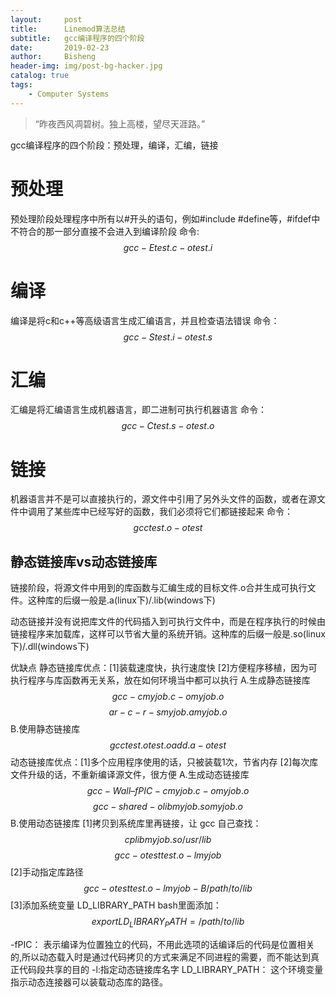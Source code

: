 ```yaml
---
layout:     post
title:      Linemod算法总结
subtitle:   gcc编译程序的四个阶段
date:       2019-02-23
author:     Bisheng
header-img: img/post-bg-hacker.jpg
catalog: true
tags:
    - Computer Systems
---
```


> “昨夜西风凋碧树。独上高楼，望尽天涯路。”
> 
>
> 
gcc编译程序的四个阶段：预处理，编译，汇编，链接

# 预处理
预处理阶段处理程序中所有以#开头的语句，例如#include #define等，#ifdef中不符合的那一部分直接不会进入到编译阶段
命令:
$$gcc -E test.c -o test.i$$

# 编译
编译是将c和c++等高级语言生成汇编语言，并且检查语法错误
命令：
$$gcc -S test.i -o test.s$$

# 汇编
汇编是将汇编语言生成机器语言，即二进制可执行机器语言
命令：
$$gcc -C test.s -o test.o$$

# 链接
机器语言并不是可以直接执行的，源文件中引用了另外头文件的函数，或者在源文件中调用了某些库中已经写好的函数，我们必须将它们都链接起来
命令：
$$gcc test.o -o test$$

## 静态链接库vs动态链接库
链接阶段，将源文件中用到的库函数与汇编生成的目标文件.o合并生成可执行文件。这种库的后缀一般是.a(linux下)/.lib(windows下)

动态链接并没有说把库文件的代码插入到可执行文件中，而是在程序执行的时候由链接程序来加载库，这样可以节省大量的系统开销。这种库的后缀一般是.so(linux下)/.dll(windows下)

优缺点
静态链接库优点：[1]装载速度快，执行速度快 [2]方便程序移植，因为可执行程序与库函数再无关系，放在如何环境当中都可以执行
A.生成静态链接库
$$gcc -c myjob.c -o myjob.o$$
$$ar -c -r -s myjob.a myjob.o$$
B.使用静态链接库
$$gcc test.o test.o add.a -o test$$
动态链接库优点：[1]多个应用程序使用的话，只被装载1次，节省内存 [2]每次库文件升级的话，不重新编译源文件，很方便
A.生成动态链接库
$$gcc -Wall –fPIC -c myjob.c -o myjob.o$$
$$gcc -shared -o libmyjob.so myjob.o$$
B.使用动态链接库
[1]拷贝到系统库里再链接，让 gcc 自己查找：
$$cp libmyjob.so /usr/lib$$
$$gcc -o test test.o -lmyjob$$
[2]手动指定库路径
$$gcc -o test test.o -lmyjob -B /path/to/lib$$
[3]添加系统变量 LD_LIBRARY_PATH
bash里面添加：
$$export LD_LIBRARY_PATH=/path/to/lib$$


-fPIC： 表示编译为位置独立的代码，不用此选项的话编译后的代码是位置相关的,所以动态载入时是通过代码拷贝的方式来满足不同进程的需要，而不能达到真正代码段共享的目的
-l:指定动态链接库名字
LD_LIBRARY_PATH： 这个环境变量指示动态连接器可以装载动态库的路径。




<head>
    <script src="https://cdn.mathjax.org/mathjax/latest/MathJax.js?config=TeX-AMS-MML_HTMLorMML" type="text/javascript"></script>
    <script type="text/x-mathjax-config">
        MathJax.Hub.Config({
            tex2jax: {
            skipTags: ['script', 'noscript', 'style', 'textarea', 'pre'],
            inlineMath: [['$','$']]
            }
        });
    </script>
</head>